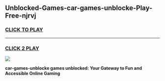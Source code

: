 
## Unblocked-Games-car-games-unblocke-Play-Free-njrvj
<h3>
<a href="https://premium76.site?title=car-games-unblocke&ref=18A1">CLICK TO PLAY</a></h3>
<hr>

<h3>
<a href="https://premium76.site?title=car-games-unblocke&ref=18A1">CLICK 2 PLAY</a>
  
</h3>

<a href="https://premium76.site?title=car-games-unblocke&ref=18A1"><img src="https://clearcache.store/games.png"></a>


**car-games-unblocke games unblocked: Your Gateway to Fun and Accessible Online Gaming**
